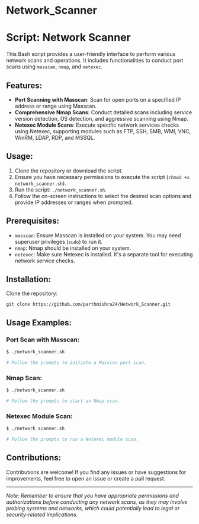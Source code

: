 # Network_Scanner

# Script: Network Scanner

This Bash script provides a user-friendly interface to perform various network scans and operations. It includes functionalities to conduct port scans using `masscan`, `nmap`, and `netexec`.

## Features:

- **Port Scanning with Masscan**: Scan for open ports on a specified IP address or range using Masscan.
- **Comprehensive Nmap Scans**: Conduct detailed scans including service version detection, OS detection, and aggressive scanning using Nmap.
- **Netexec Module Scans**: Execute specific network services checks using Netexec, supporting modules such as FTP, SSH, SMB, WMI, VNC, WinRM, LDAP, RDP, and MSSQL.

## Usage:

1. Clone the repository or download the script.
2. Ensure you have necessary permissions to execute the script (`chmod +x network_scanner.sh`).
3. Run the script: `./network_scanner.sh`.
4. Follow the on-screen instructions to select the desired scan options and provide IP addresses or ranges when prompted.

## Prerequisites:

- `masscan`: Ensure Masscan is installed on your system. You may need superuser privileges (`sudo`) to run it.
- `nmap`: Nmap should be installed on your system.
- `netexec`: Make sure Netexec is installed. It's a separate tool for executing network service checks.

## Installation:

Clone the repository:
```
git clone https://github.com/parthmishra24/Network_Scanner.git
```

## Usage Examples:

### Port Scan with Masscan:
```bash
$ ./network_scanner.sh

# Follow the prompts to initiate a Masscan port scan.
```

### Nmap Scan:
```bash
$ ./network_scanner.sh

# Follow the prompts to start an Nmap scan.
```

### Netexec Module Scan:
```bash
$ ./network_scanner.sh

# Follow the prompts to run a Netexec module scan.
```

## Contributions:

Contributions are welcome! If you find any issues or have suggestions for improvements, feel free to open an issue or create a pull request.

---
*Note: Remember to ensure that you have appropriate permissions and authorizations before conducting any network scans, as they may involve probing systems and networks, which could potentially lead to legal or security-related implications.*
